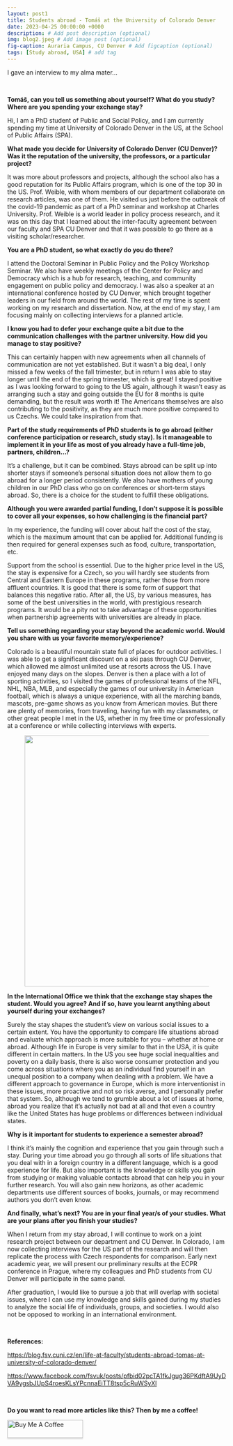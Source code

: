 ```yaml
---
layout: post1
title: Students abroad - Tomáš at the University of Colorado Denver  
date: 2023-04-25 00:00:00 +0000
description: # Add post description (optional)
img: blog2.jpeg # Add image post (optional)
fig-caption: Auraria Campus, CU Denver # Add figcaption (optional)
tags: [Study abroad, USA] # add tag
---
```


I gave an interview to my alma mater... 

<p><br></p>
<p><strong>Tom&aacute;&scaron;, can you tell us something about yourself? What do you study? Where are you spending your exchange stay?</strong></p>
<p>Hi, I am a PhD student of Public and Social Policy, and I am currently spending my time at University of Colorado Denver in the US, at the School of Public Affairs (SPA).</p>
<p><strong>What made you decide for University of Colorado Denver (CU Denver)? Was it the reputation of the university, the professors, or a particular project?</strong></p>
<p>It was more about professors and projects, although the school also has a good reputation for its Public Affairs program, which is one of the top 30 in the US. Prof. Weible, with whom members of our department collaborate on research articles, was one of them. He visited us just before the outbreak of the covid-19 pandemic as part of a PhD seminar and workshop at Charles University. Prof. Weible is a world leader in policy process research, and it was on this day that I learned about the inter-faculty agreement between our faculty and SPA CU Denver and that it was possible to go there as a visiting scholar/researcher.</p>
<p><strong>You are a PhD student, so what exactly do you do there?&nbsp;</strong></p>
<p>I attend the Doctoral Seminar in Public Policy and the Policy Workshop Seminar. We also have weekly meetings of the Center for Policy and Democracy which is a hub for research, teaching, and community engagement on public policy and democracy. I was also a speaker at an international conference hosted by CU Denver, which brought together leaders in our field from around the world. The rest of my time is spent working on my research and dissertation. Now, at the end of my stay, I am focusing mainly on collecting interviews for a planned article.</p>
<p><strong>I know you had to defer your exchange quite a bit due to the communication challenges with the partner university. How did you manage to stay positive? &nbsp;</strong></p>
<p>This can certainly happen with new agreements when all channels of communication are not yet established. But it wasn&rsquo;t a big deal, I only missed a few weeks of the fall trimester, but in return I was able to stay longer until the end of the spring trimester, which is great! I stayed positive as I was looking forward to going to the US again, although it wasn&rsquo;t easy as arranging such a stay and going outside the EU for 8 months is quite demanding, but the result was worth it! The Americans themselves are also contributing to the positivity, as they are much more positive compared to us Czechs. We could take inspiration from that.</p>
<p><strong>Part of the study requirements of PhD students is to go abroad (either conference participation or research, study stay)</strong><strong>.</strong><strong>&nbsp;Is it manageable to implement it in your life as most of you already have a full-time job, partners, children&hellip;?</strong></p>
<p>It&rsquo;s a challenge, but it can be combined. Stays abroad can be split up into shorter stays if someone&rsquo;s personal situation does not allow them to go abroad for a longer period consistently. We also have mothers of young children in our PhD class who go on conferences or short-term stays abroad. So, there is a choice for the student to fulfill these obligations.</p>
<p><strong>Although you were awarded partial funding, I don&rsquo;t suppose it is possible to cover all your expenses, so how challenging is the financial part?&nbsp;</strong></p>
<p>In my experience, the funding will cover about half the cost of the stay, which is the maximum amount that can be applied for. Additional funding is then required for general expenses such as food, culture, transportation, etc.</p>
<p>Support from the school is essential. Due to the higher price level in the US, the stay is expensive for a Czech, so you will hardly see students from Central and Eastern Europe in these programs, rather those from more affluent countries. It is good that there is some form of support that balances this negative ratio. After all, the US, by various measures, has some of the best universities in the world, with prestigious research programs. It would be a pity not to take advantage of these opportunities when partnership agreements with universities are already in place.</p>
<p><strong>Tell us something regarding your stay <strong>beyond the academic world.</strong> Would you share with us your favorite memory/experience?&nbsp;</strong></p>
<p>Colorado is a beautiful mountain state full of places for outdoor activities. I was able to get a significant discount on a ski pass through CU Denver, which allowed me almost unlimited use at resorts across the US. I have enjoyed many days on the slopes. Denver is then a place with a lot of sporting activities, so I visited the games of professional teams of the NFL, NHL, NBA, MLB, and especially the games of our university in American football, which is always a unique experience, with all the marching bands, mascots, pre-game shows as you know from American movies. But there are plenty of memories, from traveling, having fun with my classmates, or other great people I met in the US, whether in my free time or professionally at a conference or while collecting interviews with experts.</p>
<figure><img src="https://blog.fsv.cuni.cz/wp-content/uploads/2023/04/IMG_20221105_131737-1024x576.jpeg" alt="" srcset="https://blog.fsv.cuni.cz/wp-content/uploads/2023/04/IMG_20221105_131737-1024x576.jpeg 1024w, https://blog.fsv.cuni.cz/wp-content/uploads/2023/04/IMG_20221105_131737-300x169.jpeg 300w, https://blog.fsv.cuni.cz/wp-content/uploads/2023/04/IMG_20221105_131737-768x432.jpeg 768w, https://blog.fsv.cuni.cz/wp-content/uploads/2023/04/IMG_20221105_131737.jpeg 1280w" sizes="(max-width: 1024px) 100vw, 1024px" width="1024" height="576"></figure>
<p><strong>In the International Office we think that the exchange stay shapes the student. Would you agree? And if so, have you learnt anything about yourself during your exchanges?</strong></p>
<p>Surely the stay shapes the student&rsquo;s view on various social issues to a certain extent. You have the opportunity to compare life situations abroad and evaluate which approach is more suitable for you &ndash; whether at home or abroad. Although life in Europe is very similar to that in the USA, it is quite different in certain matters. In the US you see huge social inequalities and poverty on a daily basis, there is also worse consumer protection and you come across situations where you as an individual find yourself in an unequal position to a company when dealing with a problem. We have a different approach to governance in Europe, which is more interventionist in these issues, more proactive and not so risk averse, and I personally prefer that system. So, although we tend to grumble about a lot of issues at home, abroad you realize that it&rsquo;s actually not bad at all and that even a country like the United States has huge problems or differences between individual states.</p>
<p><strong>Why is it important for students to experience a semester abroad?</strong></p>
<p>I think it&rsquo;s mainly the cognition and experience that you gain through such a stay. During your time abroad you go through all sorts of life situations that you deal with in a foreign country in a different language, which is a good experience for life. But also important is the knowledge or skills you gain from studying or making valuable contacts abroad that can help you in your further research. You will also gain new horizons, as other academic departments use different sources of books, journals, or may recommend authors you don&rsquo;t even know.</p>
<p><strong>And finally, what&rsquo;s next? You are in your final year/s of your studies. What are your plans after you finish your studies? &nbsp;</strong></p>
<p>When I return from my stay abroad, I will continue to work on a joint research project between our department and CU Denver. In Colorado, I am now collecting interviews for the US part of the research and will then replicate the process with Czech respondents for comparison. Early next academic year, we will present our preliminary results at the ECPR conference in Prague, where my colleagues and PhD students from CU Denver will participate in the same panel.</p>
<p>After graduation, I would like to pursue a job that will overlap with societal issues, where I can use my knowledge and skills gained during my studies to analyze the social life of individuals, groups, and societies. I would also not be opposed to working in an international environment.</p>
<div><br></div>

<b>References:</b>

<a href="https://blog.fsv.cuni.cz/en/life-at-faculty/students-abroad-tomas-at-university-of-colorado-denver/">https://blog.fsv.cuni.cz/en/life-at-faculty/students-abroad-tomas-at-university-of-colorado-denver/</a>

<a href="https://www.facebook.com/fsvuk/posts/pfbid02pcTA1fkJgug36PKdftA9UyDVA9ygsbJUpS4roesKLsYPcnnaEiTT8tsp5cRuWSyXl">https://www.facebook.com/fsvuk/posts/pfbid02pcTA1fkJgug36PKdftA9UyDVA9ygsbJUpS4roesKLsYPcnnaEiTT8tsp5cRuWSyXl</a>

<p><br></p>

<b>Do you want to read more articles like this? Then by me a coffee!</b> 

<a href="https://www.buymeacoffee.com/tomlukavec" target="_blank"><img src="https://www.buymeacoffee.com/assets/img/custom_images/orange_img.png" alt="Buy Me A Coffee" style="height: 41px !important;width: 174px !important;box-shadow: 0px 3px 2px 0px rgba(190, 190, 190, 0.5) !important;-webkit-box-shadow: 0px 3px 2px 0px rgba(190, 190, 190, 0.5) !important;" ></a>

<br>
